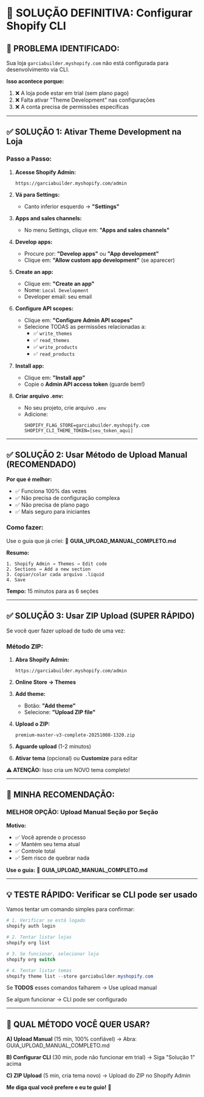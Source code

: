 # 🔧 SOLUÇÃO DEFINITIVA: Configurar Shopify CLI

## 🎯 **PROBLEMA IDENTIFICADO:**

Sua loja `garciabuilder.myshopify.com` não está configurada para desenvolvimento via CLI.

**Isso acontece porque:**
1. ❌ A loja pode estar em trial (sem plano pago)
2. ❌ Falta ativar "Theme Development" nas configurações
3. ❌ A conta precisa de permissões específicas

---

## ✅ **SOLUÇÃO 1: Ativar Theme Development na Loja**

### **Passo a Passo:**

1. **Acesse Shopify Admin:**
   ```
   https://garciabuilder.myshopify.com/admin
   ```

2. **Vá para Settings:**
   - Canto inferior esquerdo → **"Settings"**

3. **Apps and sales channels:**
   - No menu Settings, clique em: **"Apps and sales channels"**

4. **Develop apps:**
   - Procure por: **"Develop apps"** ou **"App development"**
   - Clique em: **"Allow custom app development"** (se aparecer)

5. **Create an app:**
   - Clique em: **"Create an app"**
   - Nome: `Local Development`
   - Developer email: seu email

6. **Configure API scopes:**
   - Clique em: **"Configure Admin API scopes"**
   - Selecione TODAS as permissões relacionadas a:
     - ✅ `write_themes`
     - ✅ `read_themes`
     - ✅ `write_products`
     - ✅ `read_products`

7. **Install app:**
   - Clique em: **"Install app"**
   - Copie o **Admin API access token** (guarde bem!)

8. **Criar arquivo .env:**
   - No seu projeto, crie arquivo `.env`
   - Adicione:
     ```
     SHOPIFY_FLAG_STORE=garciabuilder.myshopify.com
     SHOPIFY_CLI_THEME_TOKEN=[seu_token_aqui]
     ```

---

## ✅ **SOLUÇÃO 2: Usar Método de Upload Manual (RECOMENDADO)**

**Por que é melhor:**
- ✅ Funciona 100% das vezes
- ✅ Não precisa de configuração complexa
- ✅ Não precisa de plano pago
- ✅ Mais seguro para iniciantes

### **Como fazer:**

Use o guia que já criei:
📄 **GUIA_UPLOAD_MANUAL_COMPLETO.md**

**Resumo:**
```
1. Shopify Admin → Themes → Edit code
2. Sections → Add a new section
3. Copiar/colar cada arquivo .liquid
4. Save
```

**Tempo:** 15 minutos para as 6 seções

---

## ✅ **SOLUÇÃO 3: Usar ZIP Upload (SUPER RÁPIDO)**

Se você quer fazer upload de tudo de uma vez:

### **Método ZIP:**

1. **Abra Shopify Admin:**
   ```
   https://garciabuilder.myshopify.com/admin
   ```

2. **Online Store → Themes**

3. **Add theme:**
   - Botão: **"Add theme"**
   - Selecione: **"Upload ZIP file"**

4. **Upload o ZIP:**
   ```
   premium-master-v3-complete-20251008-1320.zip
   ```

5. **Aguarde upload** (1-2 minutos)

6. **Ativar tema** (opcional) ou **Customize** para editar

**⚠️ ATENÇÃO:** Isso cria um NOVO tema completo!

---

## 🎯 **MINHA RECOMENDAÇÃO:**

### **MELHOR OPÇÃO: Upload Manual Seção por Seção**

**Motivo:**
- ✅ Você aprende o processo
- ✅ Mantém seu tema atual
- ✅ Controle total
- ✅ Sem risco de quebrar nada

**Use o guia:**
📄 **GUIA_UPLOAD_MANUAL_COMPLETO.md**

---

## 💡 **TESTE RÁPIDO: Verificar se CLI pode ser usado**

Vamos tentar um comando simples para confirmar:

```powershell
# 1. Verificar se está logado
shopify auth login

# 2. Tentar listar lojas
shopify org list

# 3. Se funcionar, selecionar loja
shopify org switch

# 4. Tentar listar temas
shopify theme list --store garciabuilder.myshopify.com
```

Se **TODOS** esses comandos falharem → Use upload manual

Se algum funcionar → CLI pode ser configurado

---

## 🚀 **QUAL MÉTODO VOCÊ QUER USAR?**

**A) Upload Manual** (15 min, 100% confiável)
   → Abra: GUIA_UPLOAD_MANUAL_COMPLETO.md

**B) Configurar CLI** (30 min, pode não funcionar em trial)
   → Siga "Solução 1" acima

**C) ZIP Upload** (5 min, cria tema novo)
   → Upload do ZIP no Shopify Admin

**Me diga qual você prefere e eu te guio!** 🎯
